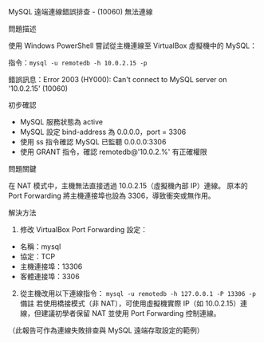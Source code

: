 MySQL 遠端連線錯誤排查 - (10060) 無法連線

問題描述

使用 Windows PowerShell 嘗試從主機連線至 VirtualBox 虛擬機中的 MySQL：

指令：`mysql -u remotedb -h 10.0.2.15 -p`

錯誤訊息：Error 2003 (HY000): Can't connect to MySQL server on '10.0.2.15' (10060)

初步確認
- MySQL 服務狀態為 active
- MySQL 設定 bind-address 為 0.0.0.0，port = 3306
- 使用 ss 指令確認 MySQL 已監聽 0.0.0.0:3306
- 使用 GRANT 指令，確認 remotedb@'10.0.2.%' 有正確權限

問題關鍵

在 NAT 模式中，主機無法直接透過 10.0.2.15（虛擬機內部 IP）連線。
原本的 Port Forwarding 將主機連接埠也設為 3306，導致衝突或無作用。

解決方法
1. 修改 VirtualBox Port Forwarding 設定：
 - 名稱：mysql
 - 協定：TCP
 - 主機連接埠：13306
 - 客體連接埠：3306

2. 從主機改用以下連線指令：
 `mysql -u remotedb -h 127.0.0.1 -P 13306 -p`
備註
若使用橋接模式（非 NAT），可使用虛擬機實際 IP（如 10.0.2.15）連線，但建議初學者保留 NAT 並使用 Port Forwarding 控制連線。

（此報告可作為連線失敗排查與 MySQL 遠端存取設定的範例）